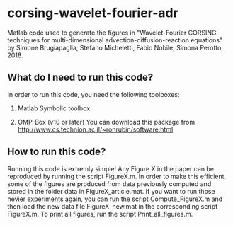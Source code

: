 # corsing-wavelet-fourier-adr

Matlab code used to generate the figures in "Wavelet-Fourier CORSING techniques for multi-dimensional advection-diffusion-reaction equations" by Simone Brugiapaglia, Stefano Micheletti, Fabio Nobile, Simona Perotto, 2018.

## What do I need to run this code?     

In order to run this code, you need the following toolboxes:

1. Matlab Symbolic toolbox

2. OMP-Box (v10 or later)
   You can download this package from 
   http://www.cs.technion.ac.il/~ronrubin/software.html

## How to run this code?                                

Running this code is extremly simple! Any Figure X in the paper can be reproduced by running the script FigureX.m. In order to make this efficient, some of the figures are produced from data previously computed and stored in the folder data in FigureX_article.mat. If you want to run those hevier experiments again, you can run the script Compute_FigureX.m and then load the new data file FigureX_new.mat in the corresponding script FigureX.m. 
To print all figures, run the script Print_all_figures.m.
